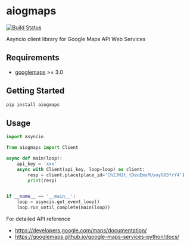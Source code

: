 # aiogmaps
[![Build Status](https://travis-ci.org/hzlmn/aiogmaps.svg?branch=master)](https://travis-ci.org/hzlmn/aiogmaps)

Asyncio client library for Google Maps API Web Services

## Requirements

- [googlemaps](https://github.com/googlemaps/google-maps-services-python) >= 3.0


## Getting Started

```sh
pip install aiogmaps
```

## Usage

```python
import asyncio

from aiogmaps import Client

async def main(loop):
    api_key = 'xxx'
    async with Client(api_key, loop=loop) as client:
        resp = client.place(place_id='ChIJN1t_tDeuEmsRUsoyG83frY4')
        print(resp)


if __name__ == '__main__':
    loop = asyncio.get_event_loop()
    loop.run_until_complete(main(loop))

```

For detailed API reference
- https://developers.google.com/maps/documentation/
- https://googlemaps.github.io/google-maps-services-python/docs/
